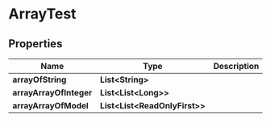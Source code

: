

# ArrayTest


## Properties

| Name | Type | Description | Notes |
|------------ | ------------- | ------------- | -------------|
|**arrayOfString** | **List&lt;String&gt;** |  |  [optional] |
|**arrayArrayOfInteger** | **List&lt;List&lt;Long&gt;&gt;** |  |  [optional] |
|**arrayArrayOfModel** | **List&lt;List&lt;ReadOnlyFirst&gt;&gt;** |  |  [optional] |


